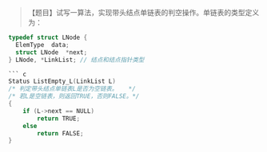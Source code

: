 >【题目】试写一算法，实现带头结点单链表的判空操作。单链表的类型定义为：
``` c
typedef struct LNode {     
  ElemType  data;  
  struct LNode  *next;  
} LNode, *LinkList; // 结点和结点指针类型

``` c
Status ListEmpty_L(LinkList L)
/* 判定带头结点单链表L是否为空链表。   */
/* 若L是空链表，则返回TRUE，否则FALSE。*/
{
    if (L->next == NULL)
        return TRUE;
    else 
        return FALSE;
}
```
